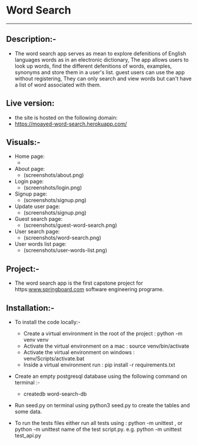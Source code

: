 # Word Search
---------------------
## Description:-
- The word search app serves as mean to explore defenitions of
    English languages words as in an electronic dictionary,
    The app allows users to look up words, find the different defenitions
    of words, examples, synonyms and store them in a user's list.
    guest users can use the app without registering, They can only search and
    view words but can't have a list of word associated with them.

## Live version:
- the site is hosted on the following domain:
- https://moayed-word-search.herokuapp.com/

## Visuals:-
 - Home page:
   - [](screenshots/homepage.png)
 - About page:
    - (screenshots/about.png)
 - Login page:
    - (screenshots/login.png)
 - Signup page:
    - (screenshots/signup.png)
 - Update user page:
    - (screenshots/signup.png)
 - Guest search page:
    - (screenshots/guest-word-search.png)
 - User search page:
    - (screenshots/word-search.png)
 - User words list page:
    - (screenshots/user-words-list.png)

## Project:-
- The word search app is the first capstone project
  for https:www.springboard.com software engineering programe.
## Installation:-
- To install the code locally:-
   - Create a virtual environment in the root of the project : python -m venv venv
   - Activate the virtual environment on a mac : source venv/bin/activate
   - Activate the virtual environment on windows :  venv/Scripts/activate.bat
   - Inside a virtual environment run : pip install -r requirements.txt

- Create an empty postgresql database using the following command on terminal :-
   -    createdb word-search-db
- Run seed.py on terminal using python3 seed.py to create the tables and some data.
- To run the tests files either run all tests using : python -m unittest , or python -m unittest name of the test script.py.
e.g. python -m unittest test_api.py

